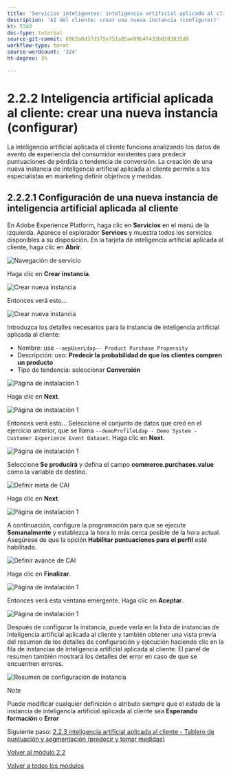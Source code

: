 ```yaml
---
title: 'Servicios inteligentes: inteligencia artificial aplicada al cliente Crear una nueva instancia (configurar)'
description: 'AI del cliente: crear una nueva instancia (configurar)'
kt: 5342
doc-type: tutorial
source-git-commit: 6962a0d37d375e751a05ae99b4f433b0283835d0
workflow-type: tm+mt
source-wordcount: '324'
ht-degree: 3%

---
```


# 2.2.2 Inteligencia artificial aplicada al cliente: crear una nueva instancia (configurar)

La inteligencia artificial aplicada al cliente funciona analizando los datos de evento de experiencia del consumidor existentes para predecir puntuaciones de pérdida o tendencia de conversión. La creación de una nueva instancia de inteligencia artificial aplicada al cliente permite a los especialistas en marketing definir objetivos y medidas.

## 2.2.2.1 Configuración de una nueva instancia de inteligencia artificial aplicada al cliente

En Adobe Experience Platform, haga clic en **Servicios** en el menú de la izquierda. Aparece el explorador **Services** y muestra todos los servicios disponibles a su disposición. En la tarjeta de inteligencia artificial aplicada al cliente, haga clic en **Abrir**.

![Navegación de servicio](./images/navigatetoservice.png)

Haga clic en **Crear instancia**.

![Crear nueva instancia](./images/createnewinstance.png)

Entonces verá esto...

![Crear nueva instancia](./images/custai1.png)

Introduzca los detalles necesarios para la instancia de inteligencia artificial aplicada al cliente:

- Nombre: use `--aepUserLdap-- Product Purchase Propensity`
- Descripción: uso: **Predecir la probabilidad de que los clientes compren un producto**
- Tipo de tendencia: seleccionar **Conversión**

![Página de instalación 1](./images/setuppage1.png)

Haga clic en **Next**.

![Página de instalación 1](./images/next.png)

Entonces verá esto... Seleccione el conjunto de datos que creó en el ejercicio anterior, que se llama `--demoProfileLdap - Demo System - Customer Experience Event Dataset`. Haga clic en **Next**.

![Página de instalación 1](./images/custai2.png)

Seleccione **Se producirá** y defina el campo **commerce.purchases.value** como la variable de destino.

![Definir meta de CAI](./images/caidefinegoal.png)

Haga clic en **Next**.

![Página de instalación 1](./images/next.png)

A continuación, configure la programación para que se ejecute **Semanalmente** y establezca la hora lo más cerca posible de la hora actual. Asegúrese de que la opción **Habilitar puntuaciones para el perfil** esté habilitada.

![Definir avance de CAI](./images/caiadvancepage.png)

Haga clic en **Finalizar**.

![Página de instalación 1](./images/finish.png)

Entonces verá esta ventana emergente. Haga clic en **Aceptar**.

![Página de instalación 1](./images/finish1.png)

Después de configurar la instancia, puede verla en la lista de instancias de inteligencia artificial aplicada al cliente y también obtener una vista previa del resumen de los detalles de configuración y ejecución haciendo clic en la fila de instancias de inteligencia artificial aplicada al cliente. El panel de resumen también mostrará los detalles del error en caso de que se encuentren errores.

![Resumen de configuración de instancia](./images/caiinstancesummary.png)

>[!NOTE]
>
>Puede modificar cualquier definición o atributo siempre que el estado de la instancia de inteligencia artificial aplicada al cliente sea **Esperando formación** o **Error**

Siguiente paso: [2.2.3 inteligencia artificial aplicada al cliente - Tablero de puntuación y segmentación (predecir y tomar medidas)](./ex3.md)

[Volver al módulo 2.2](./intelligent-services.md)

[Volver a todos los módulos](./../../../overview.md)

